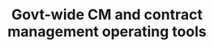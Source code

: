 ---
title: "Govt-wide CM and contract management operating tools"
description: "Includes contract management tools: 
>> Operational reporting working bench 
>> Agency CM planning workbench
>> Awards exploration tool
>> Contract inventory exploration tool
"
url-link: "https://d2d.gsa.gov/report/government-wide-category-management-contract-management-and-operational-reporting-tools"
type: "HTML"
gov-only: "true"
is-external: "true"
publication-date: "August 01, 2023"
reading-time: "5"
resource-type: "Tool"
filter: "market-intelligence"
audience: "contracts-acquisitions"
branded-offerings: "market-it-data-intelligence"
---